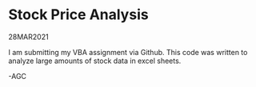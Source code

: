 # Stock Price Analysis

28MAR2021

I am submitting my VBA assignment via Github. This code was written to analyze large amounts of stock data in excel sheets.

-AGC
